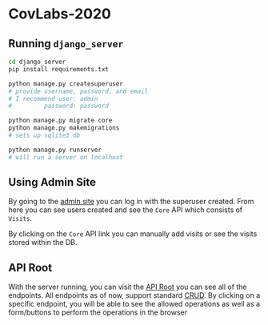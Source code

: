 # CovLabs-2020
## Running `django_server`
```bash
cd django_server
pip install requirements.txt

python manage.py createsuperuser
# provide username, password, and email
# I recommend user: admin
#         password: password

python manage.py migrate core
python manage.py makemigrations
# sets up sqlite3 db

python manage.py runserver
# will run a server on localhost
```
## Using Admin Site
By going to the [admin site](http://localhost:8000/admin) you can log in with the superuser created. From here you can see users created and see the `Core` API which consists of `Visits`.

By clicking on the `Core` API link you can manually add visits or see the visits stored within the DB.

## API Root
With the server running, you can visit the [API Root](http://localhost:8000/api/) you can see all of the endpoints. All endpoints as of now, support standard [CRUD](https://www.codecademy.com/articles/what-is-crud). By clicking on a specific endpoint, you will be able to see the allowed operations as well as a form/buttons to perform the operations in the browser
